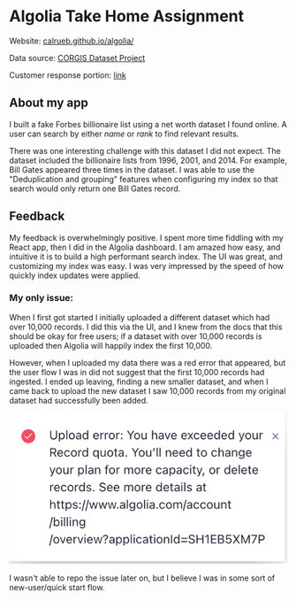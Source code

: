# Algolia Take Home Assignment

Website: [calrueb.github.io/algolia/](https://calrueb.github.io/algolia/)

Data source: [CORGIS Dataset Project](https://corgis-edu.github.io/corgis/json/billionaires/)

Customer response portion: [link](customer_questions.md)

## About my app

I built a fake Forbes billionaire list using a net worth dataset I found online. A user can search by either _name_ or _rank_ to find relevant results.

There was one interesting challenge with this dataset I did not expect. The dataset included the billionaire lists from 1996, 2001, and 2014. For example, Bill Gates appeared three times in the dataset. I was able to use the "Deduplication and grouping" features when configuring my index so that search would only return one Bill Gates record.

## Feedback

My feedback is overwhelmingly positive. I spent more time fiddling with my React app, then I did in the Algolia dashboard. I am amazed how easy, and intuitive it is to build a high performant search index. The UI was great, and customizing my index was easy. I was very impressed by the speed of how quickly index updates were applied.

### My only issue:

When I first got started I initially uploaded a different dataset which had over 10,000 records. I did this via the UI, and I knew from the docs that this should be okay for free users; if a dataset with over 10,000 records is uploaded then Algolia will happily index the first 10,000.

However, when I uploaded my data there was a red error that appeared, but the user flow I was in did not suggest that the first 10,000 records had ingested. I ended up leaving, finding a new smaller dataset, and when I came back to upload the new dataset I saw 10,000 records from my original dataset had successfully been added.

![error](error.png)

I wasn't able to repo the issue later on, but I believe I was in some sort of new-user/quick start flow.
